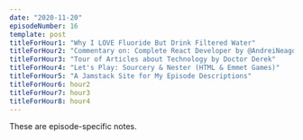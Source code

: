 ```yaml
---
date: "2020-11-20"
episodeNumber: 16
template: post
titleForHour1: "Why I LOVE Fluoride But Drink Filtered Water"
titleForHour2: "Commentary on: Complete React Developer by @AndreiNeagoie"
titleForHour3: "Tour of Articles about Technology by Doctor Derek"
titleForHour4: "Let's Play: Sourcery & Nester (HTML & Emmet Games)"
titleForHour5: "A Jamstack Site for My Episode Descriptions"
titleForHour6: hour2
titleForHour7: hour3
titleForHour8: hour4
---
```


These are episode-specific notes.
